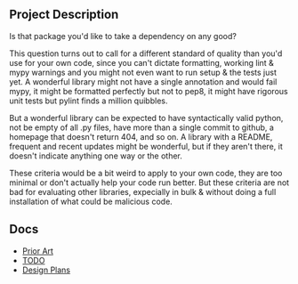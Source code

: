 Project Description
----
Is that package you'd like to take a dependency on any good?

This question turns out to call for a different standard of quality than you'd use for your own code, since you can't dictate formatting, working lint & mypy warnings and you might not even want to run setup & the tests just yet. A wonderful library might not have a single annotation and would fail mypy, it might be formatted perfectly but not to pep8, it might have rigorous unit tests but pylint finds a million quibbles.

But a wonderful library can be expected to have syntactically valid python, not be empty of all .py files, have more than a single commit to github, a homepage that doesn't return 404, and so on. A library with a README, frequent and recent updates might be wonderful, but if they aren't there, it doesn't indicate anything one way or the other.

These criteria would be a bit weird to apply to your own code, they are too minimal or don't actually help your code run better. But these criteria are not bad for evaluating other libraries, expecially in bulk & without doing a full installation of what could be malicious code.


Docs
-----
- [Prior Art](docs/prior_art.md)
- [TODO](docs/TODO.md)
- [Design Plans](docs/design.md)